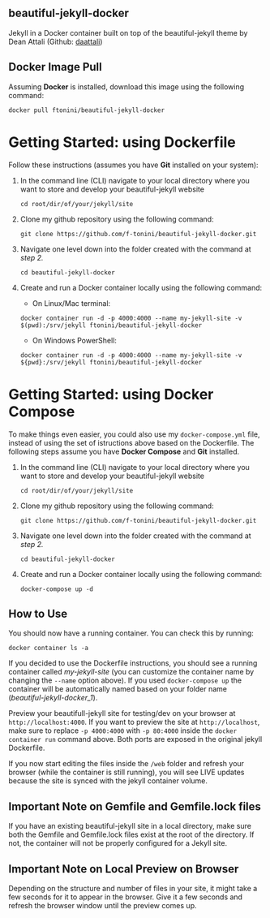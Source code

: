 ## beautiful-jekyll-docker

Jekyll in a Docker container built on top of the beautiful-jekyll theme by Dean Attali (Github: [daattali](https://github.com/daattali/beautiful-jekyll))

## Docker Image Pull

Assuming **Docker** is installed, download this image using the following command:

```
docker pull ftonini/beautiful-jekyll-docker
```    

# Getting Started: using Dockerfile

Follow these instructions (assumes you have **Git** installed on your system):
1. In the command line (CLI) navigate to your local directory where you want to store and develop your beautiful-jekyll website
    
    ```
    cd root/dir/of/your/jekyll/site
    ```

2. Clone my github repository using the following command:

    ```
    git clone https://github.com/f-tonini/beautiful-jekyll-docker.git
    ```        

3.  Navigate one level down into the folder created with the command at *step 2.*

    ```
    cd beautiful-jekyll-docker
    ```    

4. Create and run a Docker container locally using the following command:
    * On Linux/Mac terminal:
    ```
    docker container run -d -p 4000:4000 --name my-jekyll-site -v $(pwd):/srv/jekyll ftonini/beautiful-jekyll-docker
    ```
    * On Windows PowerShell:
    ```
    docker container run -d -p 4000:4000 --name my-jekyll-site -v ${pwd}:/srv/jekyll ftonini/beautiful-jekyll-docker
    ```

# Getting Started: using Docker Compose

To make things even easier, you could also use my ```docker-compose.yml``` file, instead of using the set of istructions above based on the Dockerfile. The following steps assume you have **Docker Compose** and **Git** installed.

1. In the command line (CLI) navigate to your local directory where you want to store and develop your beautiful-jekyll website
    
    ```
    cd root/dir/of/your/jekyll/site
    ```

2. Clone my github repository using the following command:

    ```
    git clone https://github.com/f-tonini/beautiful-jekyll-docker.git
    ```        

3.  Navigate one level down into the folder created with the command at *step 2.*

    ```
    cd beautiful-jekyll-docker
    ```    

4. Create and run a Docker container locally using the following command:
   
    ```
    docker-compose up -d 
    ```

## How to Use

You should now have a running container. You can check this by running:

```
docker container ls -a
```

 If you decided to use the Dockerfile instructions, you should see a running container called *my-jekyll-site* (you can customize the container name by changing the ```--name``` option above). If you used ```docker-compose up``` the container will be automatically named based on your folder name (*beautiful-jekyll-docker_1*).

Preview your beautifull-jekyll site for testing/dev on your browser at ```http://localhost:4000```. If you want to preview the site at ```http://localhost```, 
make sure to replace ```-p 4000:4000``` with ```-p 80:4000``` inside the ```docker container run``` command above. Both ports are exposed in the original jekyll 
Dockerfile. 

If you now start editing the files inside the ```/web``` folder and refresh your browser (while the container is still running), you will see LIVE updates because the site is synced with the jekyll container volume. 

## Important Note on Gemfile and Gemfile.lock files

If you have an existing beautiful-jekyll site in a local directory, make sure both the Gemfile and Gemfile.lock files exist at the root of the directory. If not, the container will not be properly configured for a Jekyll site.

## Important Note on Local Preview on Browser

Depending on the structure and number of files in your site, it might take a few seconds for it to appear in the browser. Give it a few seconds and refresh the browser window
until the preview comes up.